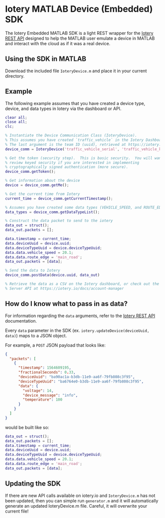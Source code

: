 # Iotery MATLAB Device (Embedded) SDK

The Iotery Embedded MATLAB SDK is a light REST wrapper for the [Iotery REST API](https://iotery.io/docs/embedded) designed to help
the MATLAB user emulate a device in MATLAB and interact with the cloud as if it was a real device.

## Using the SDK in MATLAB

Download the included file `IoteryDevice.m` and place it in your current directory.

## Example

The following example assumes that you have created a device type, device, and data types in Iotery via the dashboard or API.

```matlab
clear all;
close all;
clc;

% Instantiate the Device Communication Class (IoteryDevice).
% This assumes you have created `traffic_vehicle` in the Iotery Dashboard.
% The last argument is the team ID (uuid), retrieved at https://iotery.io/system
device_comm = IoteryDevice('traffic_vehicle_serial', 'traffic_vehicle_key', 'traffic_vehicle_secret', '1ad3ad24-b2e9-21e9-80f6-d283610663ed');

% Get the token (security step).  This is basic security.  You will want to
% review keyed security if you are interested in implementing
% cryptographically signed authentication (more secure).
device_comm.getToken();

% Get information about the device
device = device_comm.getMe();

% Get the current time from Iotery
current_time = device_comm.getCurrentTimestamp();

% Assumes you have created some data types (VEHICLE_SPEED, and ROUTE_EDGE) in the iotery dashboard
data_types = device_comm.getDataTypeList();

% Construct the data packet to send to the iotery
data_out = struct();
data_out.packets = [];

data.timestamp = current_time;
data.deviceUuid = device.uuid;
data.deviceTypeUuid = device.deviceTypeUuid;
data.data.vehicle_speed = 20.1;
data.data.route_edge = 'main_road';
data_out.packets = [data];

% Send the data to Iotery
device_comm.postData(device.uuid, data_out)

% Retrieve the data as a CSV on the Iotery dashboard, or check out the
% Server API at https://iotery.io/docs/account-manager

```

## How do I know what to pass in as data?

For information regarding the `data` arguments, refer to the [Iotery REST API](https://iotery.io/docs/embedded) documentation.

Every `data` parameter in the SDK (ex. `iotery.updateDevice(deviceUuid, data)`) maps to a JSON object.

For example, a `POST` JSON payload that looks like:

```json
{
  "packets": [
    {
      "timestamp": 1564609195,
      "fractionalSeconds": 0.33,
      "deviceUuid": "ba90ac1a-b3db-11e9-aa6f-79fb808c3f95",
      "deviceTypeUuid": "ba6764e0-b3db-11e9-aa6f-79fb808c3f95",
      "data": {
        "voltage": 14,
        "device_message": "info",
        "temperature": 100
      }
    }
  ]
}
```

would be built like so:

```matlab
data_out = struct();
data_out.packets = [];
data.timestamp = current_time;
data.deviceUuid = device.uuid;
data.deviceTypeUuid = device.deviceTypeUuid;
data.data.vehicle_speed = 20.1;
data.data.route_edge = 'main_road';
data_out.packets = [data];
```

## Updating the SDK

If there are new API calls available on iotery.io and `IoteryDevice.m` has not been updated, then you can simple run `generator.m` and it will automatically generate an updated IoteryDevice.m file. Careful, it will overwrite your current file!

